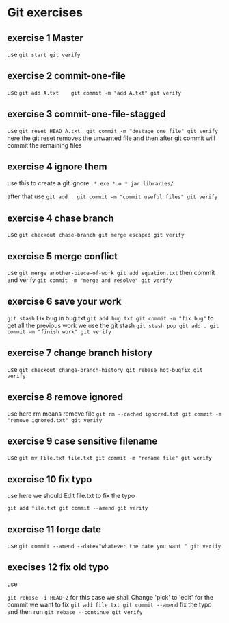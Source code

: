# Git exercises
## exercise 1 Master 
use 
`git start
git verify`

## exercise 2 commit-one-file
use 
`git add A.txt   
git commit -m "add A.txt"
git verify`

## exercise 3 commit-one-file-stagged
use
`git reset HEAD A.txt 
git commit -m "destage one file"
git verify`
 here the git reset removes the unwanted file and then after git commit will commit the remaining files 

 ## exercise 4 ignore them
 use this to create a git ignore
` *.exe
*.o
*.jar
libraries/`

after that use 
`git add .
git commit -m "commit useful files"
git verify`

## exercise 4 chase branch
use 
`git checkout chase-branch
git merge escaped
git verify`

## exercise 5 merge conflict

use
`git merge another-piece-of-work
git add equation.txt`
then commit and verify 
`git commit -m "merge and resolve"
git verify`

## exercise 6 save your work
`git stash`
Fix bug in bug.txt
`git add bug.txt
git commit -m "fix bug"`
to get all the previous work we use the git stash 
`git stash pop
git add .
git commit -m "finish work"
git verify`

## exercise 7 change branch history
use 
`git checkout change-branch-history
git rebase hot-bugfix
git verify`

## exercise 8 remove ignored
use 
here rm means remove file 
`git rm --cached ignored.txt
git commit -m "remove ignored.txt"
git verify`

## exercise 9 case sensitive filename 
use
`git mv File.txt file.txt
git commit -m "rename file"
git verify`

## exercise 10 fix typo
use 
here we should Edit file.txt to fix the typo

`git add file.txt
git commit --amend
git verify
`
## exercise 11 forge date
use 
`
git commit --amend --date="whatever the date you want "
git verify
`

## execises 12 fix old typo
use 

`
git rebase -i HEAD~2
`
for this case we shall Change 'pick' to 'edit' for the commit we want to fix
`
git add file.txt
git commit --amend
`
fix the typo and then run 
`
git rebase --continue
git verify
`
